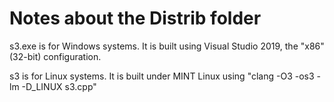 # Notes about the Distrib folder

s3.exe is for Windows systems. It is built using Visual Studio 2019, the "x86" (32-bit) configuration.

s3 is for Linux systems. It is built under MINT Linux using "clang -O3 -os3 -lm -D_LINUX s3.cpp"
